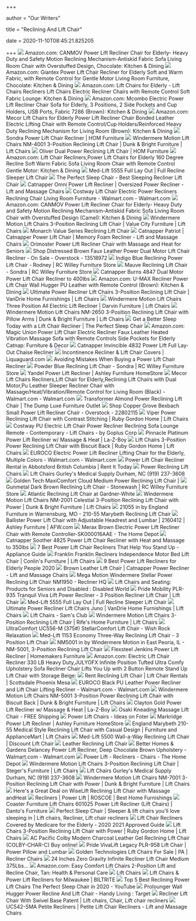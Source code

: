 +++
        
author = "Our Writers"
        
title = "Reclining And Lift Chair"
        
date = 2020-11-10T08:45:21.825205
        
+++
[ ![](https://images-na.ssl-images-amazon.com/images/I/7137nWAdyoL._AC_SX522_.jpg)](https://images-na.ssl-images-amazon.com/images/I/7137nWAdyoL._AC_SX522_.jpg) Amazon.com: CANMOV Power Lift Recliner Chair for Elderly- Heavy Duty and  Safety Motion Reclining Mechanism-Antiskid Fabric Sofa Living Room Chair  with Overstuffed Design, Chocolate: Kitchen & Dining
[ ![](https://images-na.ssl-images-amazon.com/images/I/61KArAflhOL._AC_SL1200_.jpg)](https://images-na.ssl-images-amazon.com/images/I/61KArAflhOL._AC_SL1200_.jpg) Amazon.com: Giantex Power Lift Chair Recliner for Elderly Soft and Warm  Fabric, with Remote Control for Gentle Motor Living Room Furniture,  Chocolate: Kitchen & Dining
[ ![](https://images-na.ssl-images-amazon.com/images/I/81PeKHIrDKL._AC_SX522_.jpg)](https://images-na.ssl-images-amazon.com/images/I/81PeKHIrDKL._AC_SX522_.jpg) Amazon.com: Lift Chairs for Elderly - Lift Chairs Recliners Lift Chairs  Electric Recliner Chairs with Remote Control Soft Fabric Lounge: Kitchen &  Dining
[ ![](https://images-na.ssl-images-amazon.com/images/I/81NDHIDzYeL._AC_SX522_.jpg)](https://images-na.ssl-images-amazon.com/images/I/81NDHIDzYeL._AC_SX522_.jpg) Amazon.com: Mcombo Electric Power Lift Recliner Chair Sofa for Elderly, 3  Positions, 2 Side Pockets and Cup Holders, USB Ports, Fabric 7286 (Brown):  Kitchen & Dining
[ ![](https://images-na.ssl-images-amazon.com/images/I/71sQRVlV0BL._AC_SX522_.jpg)](https://images-na.ssl-images-amazon.com/images/I/71sQRVlV0BL._AC_SX522_.jpg) Amazon.com: Mecor Lift Chairs for Elderly Power Lift Recliner Chair Bonded  Leather Electric Lifting Chair with Remote Control/Cup Holders/Reinforced  Heavy Duty Reclining Mechanism for Living Room (Brown): Kitchen & Dining
[ ![](https://aca8cd9d105dbd447097-f6f51e4cef559c9308eef9d726fd38a7.ssl.cf1.rackcdn.com/83422-2.jpg)](https://aca8cd9d105dbd447097-f6f51e4cef559c9308eef9d726fd38a7.ssl.cf1.rackcdn.com/83422-2.jpg) Sondra Power Lift Chair Recliner | HOM Furniture
[ ![](https://images.furnituredealer.net/img/products%2Fwindermere_motion%2Fcolor%2Flift%20chairs%20br_nm-4001%20popstitch%20java-b1.jpg)](https://images.furnituredealer.net/img/products%2Fwindermere_motion%2Fcolor%2Flift%20chairs%20br_nm-4001%20popstitch%20java-b1.jpg) Windermere Motion Lift Chairs NM-4001 3-Position Reclining Lift Chair |  Dunk & Bright Furniture | Lift Chairs
[ ![](https://aca8cd9d105dbd447097-f6f51e4cef559c9308eef9d726fd38a7.ssl.cf1.rackcdn.com/510224-2.jpg)](https://aca8cd9d105dbd447097-f6f51e4cef559c9308eef9d726fd38a7.ssl.cf1.rackcdn.com/510224-2.jpg) Oliver Dual Power Reclining Lift Chair | HOM Furniture
[ ![](https://images-na.ssl-images-amazon.com/images/I/61d%2Bk0E%2BxIL._AC_SX522_.jpg)](https://images-na.ssl-images-amazon.com/images/I/61d%2Bk0E%2BxIL._AC_SX522_.jpg) Amazon.com: Lift Chair Recliners,Power Lift Chairs for Elderly 160 Degree  Recline Soft Warm Fabric Sofa Living Room Chair with Remote Control Gentle  Motor: Kitchen & Dining
[ ![](https://cdn3.volusion.com/phrwk.qaxgv/v/vspfiles/photos/ML5555-2.jpg?v-cache=1540470989)](https://cdn3.volusion.com/phrwk.qaxgv/v/vspfiles/photos/ML5555-2.jpg?v-cache=1540470989) Med-Lift 5555 Full Lay Out | Full Recline Sleeper Lift Chair
[ ![](https://1c73w227l1pd6jzzb1s6e4v1-wpengine.netdna-ssl.com/wp-content/uploads/2020/02/perfect-sleep-chair-mobile-bg-1b.jpg)](https://1c73w227l1pd6jzzb1s6e4v1-wpengine.netdna-ssl.com/wp-content/uploads/2020/02/perfect-sleep-chair-mobile-bg-1b.jpg) The Perfect Sleep Chair - Best Sleeping Recliner Lift Chair
[ ![](https://cdn.shopify.com/s/files/1/0922/3412/products/4827_omni_ink_LIFT_2048x.jpg?v=1553177669)](https://cdn.shopify.com/s/files/1/0922/3412/products/4827_omni_ink_LIFT_2048x.jpg?v=1553177669) Catnapper Omni Power Lift Recliner | Oversized Power Recliner - Lift and  Massage Chairs
[ ![](https://i5.walmartimages.com/asr/60fc1478-6308-4d13-99f4-34a955853af7_1.b8e0fdea6fc300a9e80a5a9f93e938a1.jpeg?odnWidth=612&odnHeight=612&odnBg=ffffff)](https://i5.walmartimages.com/asr/60fc1478-6308-4d13-99f4-34a955853af7_1.b8e0fdea6fc300a9e80a5a9f93e938a1.jpeg?odnWidth=612&odnHeight=612&odnBg=ffffff) Costway Lift Chair Electric Power Recliners Reclining Chair Living Room  Furniture - Walmart.com - Walmart.com
[ ![](https://images-na.ssl-images-amazon.com/images/I/71qkAwBxfGL._AC_SX522_.jpg)](https://images-na.ssl-images-amazon.com/images/I/71qkAwBxfGL._AC_SX522_.jpg) Amazon.com: CANMOV Power Lift Recliner Chair for Elderly- Heavy Duty and  Safety Motion Reclining Mechanism-Antiskid Fabric Sofa Living Room Chair  with Overstuffed Design (Camel): Kitchen & Dining
[ ![](https://images.furnituredealer.net/img/products%2Fwindermere_motion%2Fcolor%2Flift%20chairs%20br_as-4001%20linen-b1.jpg)](https://images.furnituredealer.net/img/products%2Fwindermere_motion%2Fcolor%2Flift%20chairs%20br_as-4001%20linen-b1.jpg) Windermere Motion Lift Chairs 3-Position Reclining Lift Chair | Value City  Furniture | Lift Chairs
[ ![](https://www.rehabmart.com/include-mt/img-resize.asp?newwidth=600&path=/imagesfromrd/monarch_morning_glory.jpg)](https://www.rehabmart.com/include-mt/img-resize.asp?newwidth=600&path=/imagesfromrd/monarch_morning_glory.jpg) Monarch Value Series Reclining Lift Chair
[ ![](https://cdn.shopify.com/s/files/1/0922/3412/products/4824_patriot_brown_sugar_LIFT_2048x.jpg?v=1553179995)](https://cdn.shopify.com/s/files/1/0922/3412/products/4824_patriot_brown_sugar_LIFT_2048x.jpg?v=1553179995) Catnapper Patriot | Catnapper Power Lift Chair | Memory Foam Recliner - Lift  and Massage Chairs
[ ![](https://cdn.shopify.com/s/files/1/0105/3442/0531/products/71TFxRbmwfL_700x700.jpg?v=1582232492)](https://cdn.shopify.com/s/files/1/0105/3442/0531/products/71TFxRbmwfL_700x700.jpg?v=1582232492) Orimoster Power Lift Recliner Chair with Massage and Heat for Seniors
[ ![](https://ak1.ostkcdn.com/images/products/13518972/Distressed-Brown-Faux-Leather-Power-Dual-Motor-Lift-Chair-Recliner-7998b275-a0cf-4c89-8fec-48cc8a94924c.jpg)](https://ak1.ostkcdn.com/images/products/13518972/Distressed-Brown-Faux-Leather-Power-Dual-Motor-Lift-Chair-Recliner-7998b275-a0cf-4c89-8fec-48cc8a94924c.jpg) Shop Distressed Brown Faux Leather Power Dual Motor Lift Chair Recliner -  On Sale - Overstock - 13518972
[ ![](http://static.rcwilley.com/products/111521777/Indigo-Blue-Reclining-Power-Lift-Chair---Rodney-rcwilley-image1~800.jpg)](http://static.rcwilley.com/products/111521777/Indigo-Blue-Reclining-Power-Lift-Chair---Rodney-rcwilley-image1~800.jpg) Indigo Blue Reclining Power Lift Chair - Rodney | RC Willey Furniture Store
[ ![](http://static.rcwilley.com/products/111520680/Mauve-Reclining-Lift-Chair---Sondra-rcwilley-image1~800.jpg)](http://static.rcwilley.com/products/111520680/Mauve-Reclining-Lift-Chair---Sondra-rcwilley-image1~800.jpg) Mauve Reclining Lift Chair - Sondra | RC Willey Furniture Store
[ ![](https://www.vitalitywebb.com/backstore/Catnapper/images/Catnapper-Burns-Lift-Chair-Recliner-1.jpg)](https://www.vitalitywebb.com/backstore/Catnapper/images/Catnapper-Burns-Lift-Chair-Recliner-1.jpg) Catnapper Burns 4847 Dual Motor Power Lift Chair Recliner to 400lbs
[ ![](https://images-na.ssl-images-amazon.com/images/I/61l1F1wf1UL._AC_SY355_.jpg)](https://images-na.ssl-images-amazon.com/images/I/61l1F1wf1UL._AC_SY355_.jpg) Amazon.com: U-MAX Recliner Power Lift Chair Wall Hugger PU Leather with  Remote Control (Brown): Kitchen & Dining
[ ![](https://imageresizer.furnituredealer.net/img/remote/images.furnituredealer.net/img/products%2Fwindermere_motion%2Fcolor%2Flift%20chairs%20br_as-4001%20chocolate-b2.jpg?width=878&height=600&scale=both&trim.threshold=80)](https://imageresizer.furnituredealer.net/img/remote/images.furnituredealer.net/img/products%2Fwindermere_motion%2Fcolor%2Flift%20chairs%20br_as-4001%20chocolate-b2.jpg?width=878&height=600&scale=both&trim.threshold=80) Ultimate Power Recliner Lift Chairs 3-Position Reclining Lift Chair |  VanDrie Home Furnishings | Lift Chairs
[ ![](https://imageresizer.furnituredealer.net/img/remote/images.furnituredealer.net/img/products%2Fwindermere_motion%2Fcolor%2Flift%20chairs%20br_nm3250-polo%20club%20lapas-b1.jpg?width=878&height=600&scale=both&trim.threshold=80)](https://imageresizer.furnituredealer.net/img/remote/images.furnituredealer.net/img/products%2Fwindermere_motion%2Fcolor%2Flift%20chairs%20br_nm3250-polo%20club%20lapas-b1.jpg?width=878&height=600&scale=both&trim.threshold=80) Windermere Motion Lift Chairs Three Position All Electric Lift Recliner |  Darvin Furniture | Lift Chairs
[ ![](https://imageresizer.furnituredealer.net/img/remote/images.furnituredealer.net/img/products%2Fwindermere_motion%2Fcolor%2Flift%20chairs%20br_nm-2650-newchestnut-b1.jpg?width=878&height=600&scale=both&trim.threshold=80)](https://imageresizer.furnituredealer.net/img/remote/images.furnituredealer.net/img/products%2Fwindermere_motion%2Fcolor%2Flift%20chairs%20br_nm-2650-newchestnut-b1.jpg?width=878&height=600&scale=both&trim.threshold=80) Windermere Motion Lift Chairs NM-2650 3-Position Reclining Lift Chair with  Pillow Arms | Dunk & Bright Furniture | Lift Chairs
[ ![](https://1c73w227l1pd6jzzb1s6e4v1-wpengine.netdna-ssl.com/wp-content/uploads/2020/02/home-bg-mobile.jpg)](https://1c73w227l1pd6jzzb1s6e4v1-wpengine.netdna-ssl.com/wp-content/uploads/2020/02/home-bg-mobile.jpg) Get a Better Sleep Today with a Lift Chair Recliner | The Perfect Sleep  Chair
[ ![](https://images-na.ssl-images-amazon.com/images/I/61KjkjCWRTL._AC_SX522_.jpg)](https://images-na.ssl-images-amazon.com/images/I/61KjkjCWRTL._AC_SX522_.jpg) Amazon.com: Magic Union Power Lift Chair Electric Recliner Faux Leather  Heated Vibration Massage Sofa with Remote Controls Side Pockets for Elderly  Catnap: Furniture & Decor
[ ![](https://www.thebackstore.com/pub/media/catalog/product/cache/207e23213cf636ccdef205098cf3c8a3/4/8/4832_invincible_train_new_colors-1000_1.jpg)](https://www.thebackstore.com/pub/media/catalog/product/cache/207e23213cf636ccdef205098cf3c8a3/4/8/4832_invincible_train_new_colors-1000_1.jpg) Catnapper Invincible 4832 Power Lift Full Lay-Out Chaise Recliner
[ ![](https://cdn.shopify.com/s/files/1/2988/0818/products/incontinence-recliner-lift-chair-covers-liquaguard.jpg?v=1540839532)](https://cdn.shopify.com/s/files/1/2988/0818/products/incontinence-recliner-lift-chair-covers-liquaguard.jpg?v=1540839532) Incontinence Recliner & Lift Chair Covers | Liquaguard.com
[ ![](https://www.yourcaremedicalsupply.com/Images_Content/Site1/Images/Articles/Avoiding-Mistakes-when-Buying-a-Power-Lift-Chair-Recliner.jpg)](https://www.yourcaremedicalsupply.com/Images_Content/Site1/Images/Articles/Avoiding-Mistakes-when-Buying-a-Power-Lift-Chair-Recliner.jpg) Avoiding Mistakes When Buying a Power Lift Chair Recliner
[ ![](http://static.rcwilley.com/products/111520592/Powder-Blue-Reclining-Lift-Chair---Sondra-rcwilley-image1~800.jpg)](http://static.rcwilley.com/products/111520592/Powder-Blue-Reclining-Lift-Chair---Sondra-rcwilley-image1~800.jpg) Powder Blue Reclining Lift Chair - Sondra | RC Willey Furniture Store
[ ![](https://ashleyfurniture.scene7.com/is/image/AshleyFurniture/10900-12-T107-699-UP?$AFHS-PDP-Main$)](https://ashleyfurniture.scene7.com/is/image/AshleyFurniture/10900-12-T107-699-UP?$AFHS-PDP-Main$) Yandel Power Lift Recliner | Ashley Furniture HomeStore
[ ![](https://i5.walmartimages.com/asr/ac638784-adb1-414b-b9ce-944b2719d71b_1.54ee080765509bfb1bd8e591a0fe2cfd.jpeg?odnWidth=612&odnHeight=612&odnBg=ffffff)](https://i5.walmartimages.com/asr/ac638784-adb1-414b-b9ce-944b2719d71b_1.54ee080765509bfb1bd8e591a0fe2cfd.jpeg?odnWidth=612&odnHeight=612&odnBg=ffffff) Mecor Lift Chairs Recliners,Lift Chair for Elderly,Reclining Lift Chairs  with Dual Motor,Pu Leather Sleeper Recliner Chair with  Massage/Heat/Vibration/Remote Control for Living Room (Black) - Walmart.com  - Walmart.com
[ ![](https://www.thedump.com/images/thumbs/0020252_transformer-almond-power-reclining-lift-chair.jpeg)](https://www.thedump.com/images/thumbs/0020252_transformer-almond-power-reclining-lift-chair.jpeg) Transformer Almond Power Reclining Lift Chair | The Dump Luxe Furniture  Outlet
[ ![](https://ak1.ostkcdn.com/images/products/11868220/Avery-Contemporary-Power-Reclining-Lift-Chair-540d9c4a-6c18-4681-bedc-5714f75f4af3.jpg)](https://ak1.ostkcdn.com/images/products/11868220/Avery-Contemporary-Power-Reclining-Lift-Chair-540d9c4a-6c18-4681-bedc-5714f75f4af3.jpg) Shop Copper Grove Bexbach Small Power Lift Recliner Chair - Overstock -  22802115
[ ![](https://imageresizer.furnituredealer.net/img/remote/images.furnituredealer.net/img/products%2Fhomestretch%2Fcolor%2F172-173364835_172-55-21-b1.jpg?width=878&height=600&scale=both&trim.threshold=80)](https://imageresizer.furnituredealer.net/img/remote/images.furnituredealer.net/img/products%2Fhomestretch%2Fcolor%2F172-173364835_172-55-21-b1.jpg?width=878&height=600&scale=both&trim.threshold=80) Viper Power Reclining Lift Chair with Contrast Stitching | Ruby Gordon Home  | Lift Chairs
[ ![](https://st.hzcdn.com/simgs/ec5165640bd019b9_4-5906/home-design.jpg)](https://st.hzcdn.com/simgs/ec5165640bd019b9_4-5906/home-design.jpg) Costway PU Electric Lift Chair Power Recliner Reclining Sofa Lounge Remote  - Contemporary - Lift Chairs - by Goplus Corp
[ ![](https://content.la-z-boy.com/Images/product/categoryalt/KR3a_PINNACLE_B983984.jpg)](https://content.la-z-boy.com/Images/product/categoryalt/KR3a_PINNACLE_B983984.jpg) Pinnacle Platinum Power Lift Recliner w/ Massage & Heat | La-Z-Boy
[ ![](https://imageresizer.furnituredealer.net/img/remote/images.furnituredealer.net/img/products%2Fwindermere_motion%2Fcolor%2Flift%20chairs%20br_19500-lf-buxevgicdvksu8stxikzvxw.jpg?width=878&height=600&scale=both&trim.threshold=80)](https://imageresizer.furnituredealer.net/img/remote/images.furnituredealer.net/img/products%2Fwindermere_motion%2Fcolor%2Flift%20chairs%20br_19500-lf-buxevgicdvksu8stxikzvxw.jpg?width=878&height=600&scale=both&trim.threshold=80) Lift Chairs 3-Position Power Reclining Lift Chair with Biscuit Back | Ruby  Gordon Home | Lift Chairs
[ ![](https://i5.walmartimages.com/asr/8d6c2fbb-a3dd-4511-84c8-f03c354c31d4_1.a10eb5f185a34ffaea6e49f65c4a0ed9.jpeg)](https://i5.walmartimages.com/asr/8d6c2fbb-a3dd-4511-84c8-f03c354c31d4_1.a10eb5f185a34ffaea6e49f65c4a0ed9.jpeg) EUROCO Electric Power Lift Recliner Lifting Chair for the Elderly, Multiple  Colors - Walmart.com - Walmart.com
[ ![](https://www.rentittoday.com/cmsAdmin/uploads/lift-chair-recliner_034.jpg)](https://www.rentittoday.com/cmsAdmin/uploads/lift-chair-recliner_034.jpg) Power Lift Chair Recliner Rental in Abbotsford British Columbia | Rent It  Today
[ ![](https://cdnmedia.endeavorsuite.com/images/ThumbGenerator/Thumb.aspx?img=//cdnmedia.endeavorsuite.com/images/organizations/a58afde3-21f9-4c7d-8078-d196eaf80de6/recliner%20lift%20chair.PNG&v=1559163063231&mw=1140&mh=593&f=1?v=20190529163600)](https://cdnmedia.endeavorsuite.com/images/ThumbGenerator/Thumb.aspx?img=//cdnmedia.endeavorsuite.com/images/organizations/a58afde3-21f9-4c7d-8078-d196eaf80de6/recliner%20lift%20chair.PNG&v=1559163063231&mw=1140&mh=593&f=1?v=20190529163600) Power Reclining Lift Chairs
[ ![](https://cdnmedia.endeavorsuite.com/images/organizations/c0229d51-9ee7-4a67-a04b-73bcb8a8ce6c/migration/lift-chairs/IMG_0707.jpg?v=1532329209307?v=20200218112001)](https://cdnmedia.endeavorsuite.com/images/organizations/c0229d51-9ee7-4a67-a04b-73bcb8a8ce6c/migration/lift-chairs/IMG_0707.jpg?v=1532329209307?v=20200218112001) Lift Chairs Gurley's Medical Supply Durham, NC (919) 237-3608
[ ![](https://cdns.webareacontrol.com/prodimages/1000-X-1000/2/r/21020161258Golden-Tech-MaxiComfort-Cloud-Medium-Power-Reclining-Lift-Chair-L.png)](https://cdns.webareacontrol.com/prodimages/1000-X-1000/2/r/21020161258Golden-Tech-MaxiComfort-Cloud-Medium-Power-Reclining-Lift-Chair-L.png) Golden Tech MaxiComfort Cloud Medium Power Reclining Lift Chair |
[ ![](http://static.rcwilley.com/products/110794516/Gunmetal-Dark-Brown-Reclining-Lift-Chair---Stonewash-rcwilley-image1~800.jpg)](http://static.rcwilley.com/products/110794516/Gunmetal-Dark-Brown-Reclining-Lift-Chair---Stonewash-rcwilley-image1~800.jpg) Gunmetal Dark Brown Reclining Lift Chair - Stonewash | RC Willey Furniture  Store
[ ![](https://gw-product.s3.amazonaws.com/121342.jpg)](https://gw-product.s3.amazonaws.com/121342.jpg) Atlantic Reclining Lift Chair at Gardner-White
[ ![](https://imageresizer.furnituredealer.net/img/remote/images.furnituredealer.net/img/products%2Fwindermere_motion%2Fcolor%2Flift%20chairs%20br_nm-2001%20aria%20cool%20grey-b3.jpg?width=878&height=600&scale=both&trim.threshold=80)](https://imageresizer.furnituredealer.net/img/remote/images.furnituredealer.net/img/products%2Fwindermere_motion%2Fcolor%2Flift%20chairs%20br_nm-2001%20aria%20cool%20grey-b3.jpg?width=878&height=600&scale=both&trim.threshold=80) Windermere Motion Lift Chairs NM-2001 Celestial 3-Position Reclining Lift  Chair with Power | Dunk & Bright Furniture | Lift Chairs
[ ![](https://images.webfronts.com/cache/frwmupckrojl.jpg?imgeng=/w_500/h_500/m_letterbox_ffffff_100)](https://images.webfronts.com/cache/frwmupckrojl.jpg?imgeng=/w_500/h_500/m_letterbox_ffffff_100) 21055 in by England Furniture in Warrensburg, MO - 210-55 Marybeth Reclining  Lift Chair
[ ![](https://images.afw.com/images/thumbs/0097016_ballister-power-lift-chair-with-adjustable-headrest-and-lumbar_600.jpeg)](https://images.afw.com/images/thumbs/0097016_ballister-power-lift-chair-with-adjustable-headrest-and-lumbar_600.jpeg) Ballister Power Lift Chair with Adjustable Headrest and Lumbar | 2160412 |  Ashley Furniture | AFW.com
[ ![](https://images.homedepot-static.com/productImages/36d22650-03b6-4e27-9ebb-46b45bd127f1/svn/brown-merax-recliners-sk000016aae-64_600.jpg)](https://images.homedepot-static.com/productImages/36d22650-03b6-4e27-9ebb-46b45bd127f1/svn/brown-merax-recliners-sk000016aae-64_600.jpg) Merax Brown Electric Power Lift Recliner Chair with Remote  Controller-SK000016AAE - The Home Depot
[ ![](https://www.vitalitywebb.com/backstore/Catnapper/images/Catnapper-Soother-Lift-Chair-Recliner-Information.jpg)](https://www.vitalitywebb.com/backstore/Catnapper/images/Catnapper-Soother-Lift-Chair-Recliner-Information.jpg) Catnapper Soother 4825 Power Lift Chair Recliner with Heat and Massage to  350lbs
[ ![](https://ws-na.amazon-adsystem.com/widgets/q?_encoding=UTF8&ASIN=B078F71788&Format=_SL250_&ID=AsinImage&MarketPlace=US&ServiceVersion=20070822&WS=1&tag=henfipr-20&language=en_US)](https://ws-na.amazon-adsystem.com/widgets/q?_encoding=UTF8&ASIN=B078F71788&Format=_SL250_&ID=AsinImage&MarketPlace=US&ServiceVersion=20070822&WS=1&tag=henfipr-20&language=en_US) 7 Best Power Lift Chair Recliners That Help You Stand Up - Appliance Guide
[ ![](https://images.furnituredealer.net/img/products%2Ffranklin%2Fcolor%2Fnew%20franklin%20recliners_4464-1312-16-b1.jpg)](https://images.furnituredealer.net/img/products%2Ffranklin%2Fcolor%2Fnew%20franklin%20recliners_4464-1312-16-b1.jpg) Franklin Franklin Recliners Independence Motor Bed Lift Chair | Conlin's  Furniture | Lift Chairs
[ ![](https://www.womansworld.com/wp-content/uploads/2020/09/power-lift-recliners.png)](https://www.womansworld.com/wp-content/uploads/2020/09/power-lift-recliners.png) 9 Best Power Lift Recliners for Elderly People 2020
[ ![](https://cdn.shopify.com/s/files/1/0922/3412/products/4843_vintage_tobacco_up_2048x.jpg?v=1479753607)](https://cdn.shopify.com/s/files/1/0922/3412/products/4843_vintage_tobacco_up_2048x.jpg?v=1479753607) Brown Leather Lift Chair | Catnapper Power Recliner - Lift and Massage  Chairs
[ ![](https://www.reclinerhq.com/wp-content/uploads/2016/12/Stellar-Lifted-Spa-8-16-scaled.jpg)](https://www.reclinerhq.com/wp-content/uploads/2016/12/Stellar-Lifted-Spa-8-16-scaled.jpg) Mega Motion Windermere Stellar Power Reclining Lift Chair NM1950 - Recliner  HQ
[ ![](https://www.disabled-world.com/pics/1/electric-riser-lift-chairs.jpg)](https://www.disabled-world.com/pics/1/electric-riser-lift-chairs.jpg) Lift Chairs and Seating: Products for Seniors and Disabled : Disabled World
[ ![](https://cdn3.volusion.com/nyp6e.5nqw5/v/vspfiles/photos/PLR-935-2.png?v-cache=1567581707)](https://cdn3.volusion.com/nyp6e.5nqw5/v/vspfiles/photos/PLR-935-2.png?v-cache=1567581707) Pride Mobility PLR-935 Tranquil Viva Lift Power Recliner - 3 Position Recliner  Lift Chair | Lift Chair
[ ![](https://cdn3.volusion.com/phrwk.qaxgv/v/vspfiles/photos/ML5555-7.jpg?v-cache=1540470989)](https://cdn3.volusion.com/phrwk.qaxgv/v/vspfiles/photos/ML5555-7.jpg?v-cache=1540470989) Med-Lift 5555 Full Lay Out | Full Recline Sleeper Lift Chair
[ ![](https://imageresizer.furnituredealer.net/img/remote/images.furnituredealer.net/img/products%2Fmega_motion%2Fcolor%2Flift%20chairs%20br_nm-101%20dove-b5.jpg?width=878&height=600&scale=both&trim.threshold=80)](https://imageresizer.furnituredealer.net/img/remote/images.furnituredealer.net/img/products%2Fmega_motion%2Fcolor%2Flift%20chairs%20br_nm-101%20dove-b5.jpg?width=878&height=600&scale=both&trim.threshold=80) Ultimate Power Recliner Lift Chairs Juno | VanDrie Home Furnishings | Lift  Chairs
[ ![](https://scene7.samsclub.com/is/image/samsclub/0019396804627_A?wid=280&hei=280)](https://scene7.samsclub.com/is/image/samsclub/0019396804627_A?wid=280&hei=280) Lift Chairs - Sam's Club
[ ![](https://imageresizer.furnituredealer.net/img/remote/images.furnituredealer.net/img/products%2Fwindermere_motion%2Fcolor%2Flift%20chairs%20br_nm-4001%20popstitch%20chianti-b9.jpg?width=878&height=600&scale=both&trim.threshold=80)](https://imageresizer.furnituredealer.net/img/remote/images.furnituredealer.net/img/products%2Fwindermere_motion%2Fcolor%2Flift%20chairs%20br_nm-4001%20popstitch%20chianti-b9.jpg?width=878&height=600&scale=both&trim.threshold=80) Windermere Motion Lift Chairs 3-Position Reclining Lift Chair | Rife's Home  Furniture | Lift Chairs
[ ![](https://cdn.shopify.com/s/files/1/1509/5162/products/zero-gravity-lift-recliner-ultracomfort-uc556-m-medium-large-size-375-stellarcomfort-zero-gravity-lift-chair-8_1200x.jpg?v=1595905469)](https://cdn.shopify.com/s/files/1/1509/5162/products/zero-gravity-lift-recliner-ultracomfort-uc556-m-medium-large-size-375-stellarcomfort-zero-gravity-lift-chair-8_1200x.jpg?v=1595905469) UltraComfort UC556-M (375#) StellarComfort Lift Chair - Wish Rock Relaxation
[ ![](https://cdn3.volusion.com/tkqet.npkhu/v/vspfiles/photos/1153-2.jpg?v-cache=1432106215)](https://cdn3.volusion.com/tkqet.npkhu/v/vspfiles/photos/1153-2.jpg?v-cache=1432106215) Med-Lift 1153 Economy Three-Way Reclining Lift Chair - 3 Position Lift Chair
[ ![](https://images.webfronts.com/cache/frvnsuuyexgq.jpg?imgeng=/w_300/h_300/m_letterbox_ffffff_100)](https://images.webfronts.com/cache/frvnsuuyexgq.jpg?imgeng=/w_300/h_300/m_letterbox_ffffff_100) NM5001 in by Windermere Motion in East Peoria, IL - NM-5001, 3-Position Reclining  Lift Chair
[ ![](https://homemakersfurniture.scene7.com/is/image/HomemakersFurniture/FLEX462063_IS)](https://homemakersfurniture.scene7.com/is/image/HomemakersFurniture/FLEX462063_IS) Flexsteel Jenkins Power Lift Recliner | Homemakers Furniture
[ ![](https://m.media-amazon.com/images/I/71p5ZNvp3iL._AC_SS350_.jpg)](https://m.media-amazon.com/images/I/71p5ZNvp3iL._AC_SS350_.jpg) Amazon.com: Electric Lift Chair Recliner 330 LB Heavy Duty,JULYOFX Infinite  Position Tufted Ultra Comfy Upholstery Sofa Recliner Chair Lifts You Up  with 2 Button Remote Stand Up Lift Chair with Storage Beige:
[ ![](https://cdn11.bigcommerce.com/s-059e1/images/stencil/1280x1280/products/2142/3222/recliner-lift-chair__63387.1516376178.jpg?c=2)](https://cdn11.bigcommerce.com/s-059e1/images/stencil/1280x1280/products/2142/3222/recliner-lift-chair__63387.1516376178.jpg?c=2) Rent Reclining Lift Chair | Lift Chair Rentals | Scottsdale Phoenix Mesa
[ ![](https://i5.walmartimages.com/asr/e8cd3a42-d6a0-4b75-bb3b-7b10843b8c89_1.496c7dc031ec279f8602feb3534a73e5.jpeg?odnWidth=612&odnHeight=612&odnBg=ffffff)](https://i5.walmartimages.com/asr/e8cd3a42-d6a0-4b75-bb3b-7b10843b8c89_1.496c7dc031ec279f8602feb3534a73e5.jpeg?odnWidth=612&odnHeight=612&odnBg=ffffff) EUROCO Black PU Leather Power Recliner and Lift Chair Lifting Recliner -  Walmart.com - Walmart.com
[ ![](https://images.furnituredealer.net/img/products%2Fwindermere_motion%2Fcolor%2Flift%20chairs%20br_nm-5001%20kaysen%20chocolate-b1.jpg)](https://images.furnituredealer.net/img/products%2Fwindermere_motion%2Fcolor%2Flift%20chairs%20br_nm-5001%20kaysen%20chocolate-b1.jpg) Windermere Motion Lift Chairs NM-5001 3-Position Power Reclining Lift Chair  with Biscuit Back | Dunk & Bright Furniture | Lift Chairs
[ ![](https://content.la-z-boy.com/Images/product/category/recliners/large/1HM_562_v2_v2.jpg)](https://content.la-z-boy.com/Images/product/category/recliners/large/1HM_562_v2_v2.jpg) Clayton Gold Power Lift Recliner w/ Massage & Heat | La-Z-Boy
[ ![](https://image.rehabmart.com/include-mt/img-resize.asp?path=/imagesfromrd/osaki-kneading-lift-chair-main-picture.png&maxheight=500&width=640&quality=80)](https://image.rehabmart.com/include-mt/img-resize.asp?path=/imagesfromrd/osaki-kneading-lift-chair-main-picture.png&maxheight=500&width=640&quality=80) Osaki Kneading Massage Lift Chair - FREE Shipping
[ ![](https://foter.com/photos/236/power-lift-recliners.jpg?s=pi)](https://foter.com/photos/236/power-lift-recliners.jpg?s=pi) Power Lift Chairs - Ideas on Foter
[ ![](https://ashleyfurniture.scene7.com/is/image/AshleyFurniture/35002-12-T127-630-CLSD-10X8-CROP?$AFHS-PDP-Main$)](https://ashleyfurniture.scene7.com/is/image/AshleyFurniture/35002-12-T127-630-CLSD-10X8-CROP?$AFHS-PDP-Main$) Markridge Power Lift Recliner | Ashley Furniture HomeStore
[ ![](https://imageresizer.furnituredealer.net/img/remote/images.furnituredealer.net/img/products%2Fengland%2Fcolor%2F210%20marybeth%20-%20-878331625_210-55-b0.jpg?width=878&height=600&scale=both&trim.threshold=80)](https://imageresizer.furnituredealer.net/img/remote/images.furnituredealer.net/img/products%2Fengland%2Fcolor%2F210%20marybeth%20-%20-878331625_210-55-b0.jpg?width=878&height=600&scale=both&trim.threshold=80) England Marybeth 210-55 Medical Style Reclining Lift Chair with Casual  Design | Furniture and ApplianceMart | Lift Chairs
[ ![](https://cdn3.volusion.com/phrwk.qaxgv/v/vspfiles/photos/5500-2.jpg?v-cache=1539080394)](https://cdn3.volusion.com/phrwk.qaxgv/v/vspfiles/photos/5500-2.jpg?v-cache=1539080394) Med-Lift 5500 Wall-a-Way Reclining Lift Chair | Discount Lift Chair
[ ![](http://www.habitatlacrosse.org/uploads/1/0/0/7/100743758/s771402161599599275_p53_i1_w480.jpeg)](http://www.habitatlacrosse.org/uploads/1/0/0/7/100743758/s771402161599599275_p53_i1_w480.jpeg) Leather Reclining Lift Chair
[ ![](https://i5.walmartimages.com/asr/4b34806c-be23-4dba-84b0-c7d99870686d_1.ecab339a1db0f478a294316e8f75accd.jpeg)](https://i5.walmartimages.com/asr/4b34806c-be23-4dba-84b0-c7d99870686d_1.ecab339a1db0f478a294316e8f75accd.jpeg) Better Homes & Gardens Delancey Power Lift Recliner, Deep Chocolate Brown  Upholstery - Walmart.com - Walmart.com
[ ![](https://images.homedepot-static.com/productImages/d2a74530-bec2-4b20-8839-abaf455b4915/svn/navy-blue-recliners-8026-10-64_400.jpg)](https://images.homedepot-static.com/productImages/d2a74530-bec2-4b20-8839-abaf455b4915/svn/navy-blue-recliners-8026-10-64_400.jpg) Power Lift - Recliners - Chairs - The Home Depot
[ ![](https://images.furnituredealer.net/img/products%2Fwindermere_motion%2Fcolor%2Flift%20chairs%20br_nm-4001%20popstitch%20tumbleweed-b1.jpg)](https://images.furnituredealer.net/img/products%2Fwindermere_motion%2Fcolor%2Flift%20chairs%20br_nm-4001%20popstitch%20tumbleweed-b1.jpg) Windermere Motion Lift Chairs 3-Position Reclining Lift Chair | Steger's  Furniture | Lift Chairs
[ ![](https://cdnmedia.endeavorsuite.com/images/organizations/c0229d51-9ee7-4a67-a04b-73bcb8a8ce6c/migration/lift-chairs/IMG_0715.jpg?v=1532329209307?v=20200218112001)](https://cdnmedia.endeavorsuite.com/images/organizations/c0229d51-9ee7-4a67-a04b-73bcb8a8ce6c/migration/lift-chairs/IMG_0715.jpg?v=1532329209307?v=20200218112001) Lift Chairs Gurley's Medical Supply Durham, NC (919) 237-3608
[ ![](https://imageresizer.furnituredealer.net/img/remote/images.furnituredealer.net/img/products%2Fmega_motion%2Fcolor%2Flift%20chairs%20br_as-7001%20bordeaux-b0.jpg?width=878&height=600&scale=both&trim.threshold=80)](https://imageresizer.furnituredealer.net/img/remote/images.furnituredealer.net/img/products%2Fmega_motion%2Fcolor%2Flift%20chairs%20br_as-7001%20bordeaux-b0.jpg?width=878&height=600&scale=both&trim.threshold=80) Windermere Motion Lift Chairs NM-7001 3-Position Reclining Lift Chair with  Power | Dunk & Bright Furniture | Lift Chairs
[ ![](https://images.prod.meredith.com/product/fb6a8cf47878f5caef325282e2593383/1529102340141/l/wiselift-reclining-lift-chair-with-massage-andheat)](https://images.prod.meredith.com/product/fb6a8cf47878f5caef325282e2593383/1529102340141/l/wiselift-reclining-lift-chair-with-massage-andheat) Here's a Great Deal on WiseLift Reclining Lift Chair with Massage andHeat
[ ![](https://www.besthf.com/bcassets/prodimages2/9B21_23123C.jpg)](https://www.besthf.com/bcassets/prodimages2/9B21_23123C.jpg) Recliners | Power Lift | ROSCOE | Best Home Furnishings
[ ![](https://imgres.tailbase.com/rzdimg/prods/800/244179_1.jpg)](https://imgres.tailbase.com/rzdimg/prods/800/244179_1.jpg) Coaster Furniture Lift Chairs 601025 Power Lift Recliner (Lift Chairs) |  Danto's Furniture
[ ![](https://i.pinimg.com/originals/82/84/17/8284178f5746f33fa86a0b995945f105.jpg)](https://i.pinimg.com/originals/82/84/17/8284178f5746f33fa86a0b995945f105.jpg) Perfect Sleep Chair | Sleeper & lift chairs you'll love sleeping in | Lift  chairs, Recliner, Lift chair recliners
[ ![](https://i0.wp.com/www.bgainsurance.net/wp-content/uploads/2019/07/recliner-lift-chair-for-seniors.jpg)](https://i0.wp.com/www.bgainsurance.net/wp-content/uploads/2019/07/recliner-lift-chair-for-seniors.jpg) Lift Chair Recliners Covered by Medicare for the Elderly - 2020 2021  Approved Guide
[ ![](https://imageresizer.furnituredealer.net/img/remote/images.furnituredealer.net/img/products%2Fwindermere_motion%2Fcolor%2Flift%20chairs%20br_19700-lf-bvm8k6fvbnuqy0g6a3ecfba.jpg?width=878&height=600&scale=both&trim.threshold=80)](https://imageresizer.furnituredealer.net/img/remote/images.furnituredealer.net/img/products%2Fwindermere_motion%2Fcolor%2Flift%20chairs%20br_19700-lf-bvm8k6fvbnuqy0g6a3ecfba.jpg?width=878&height=600&scale=both&trim.threshold=80) Lift Chairs 3-Position Reclining Lift Chair with Power | Ruby Gordon Home | Lift  Chairs
[ ![](https://nyfurnitureoutlets.com/media/cache/sylius_shop_product_original/63/59/a63ecf77dd4b8073ec4060f3b644.jpeg)](https://nyfurnitureoutlets.com/media/cache/sylius_shop_product_original/63/59/a63ecf77dd4b8073ec4060f3b644.jpeg) AC Pacific Colby Modern Charcoal Leather Gel Reclining Lift Chair  (COLBY-CHAR-C) Buy online!
[ ![](https://cdn3.volusion.com/phrwk.qaxgv/v/vspfiles/photos/PLR-958-2.jpg?v-cache=1583495896)](https://cdn3.volusion.com/phrwk.qaxgv/v/vspfiles/photos/PLR-958-2.jpg?v-cache=1583495896) Pride VivaLift Legacy PLR-958 Lift Chair | Power Pillow and Lumbar
[ ![](https://cdnmedia.endeavorsuite.com/images/ThumbGenerator/Thumb.aspx?img=//cdnmedia.endeavorsuite.com/images/organizations/3679c277-926f-478c-94f3-afbc44f2d3c9/Man%20in%20Lift%20Chair.JPG&v=1566594042817&mw=730&mh=420&f=1?v=20201016164234)](https://cdnmedia.endeavorsuite.com/images/ThumbGenerator/Thumb.aspx?img=//cdnmedia.endeavorsuite.com/images/organizations/3679c277-926f-478c-94f3-afbc44f2d3c9/Man%20in%20Lift%20Chair.JPG&v=1566594042817&mw=730&mh=420&f=1?v=20201016164234) Golden Technologies Lift Chairs For Sale | PA | Recliner Chairs
[ ![](https://ecaremedicalsupplies.com/products/chairs/recliner-lift-chairs/images/140010049-1-min.jpg)](https://ecaremedicalsupplies.com/products/chairs/recliner-lift-chairs/images/140010049-1-min.jpg) 24 Inches Zero Gravity Infinite Recliner Lift Chair Medium 375Lbs...
[ ![](https://images-na.ssl-images-amazon.com/images/I/61JHzrVHIFL._AC_SX425_.jpg)](https://images-na.ssl-images-amazon.com/images/I/61JHzrVHIFL._AC_SX425_.jpg) Amazon.com: Easy Comfort Lift Chairs 2-Position Lift and Recline Chair,  Tan: Health & Personal Care
[ ![](https://s7d9.scene7.com/is/image/starfurniture/ST512078_a?wid=300&hei=300&qlt=75&)](https://s7d9.scene7.com/is/image/starfurniture/ST512078_a?wid=300&hei=300&qlt=75&) Lift Chairs
[ ![](https://www.biltritefurniture.com/wp-content/uploads/2019/07/Ultra-Comfort-Eclipse.jpg)](https://www.biltritefurniture.com/wp-content/uploads/2019/07/Ultra-Comfort-Eclipse.jpg) Lift Chairs & Power Lift Recliners for Milwaukee | BILTRITE
[ ![](https://i.ytimg.com/vi/ZpLutgEn9wI/maxresdefault.jpg)](https://i.ytimg.com/vi/ZpLutgEn9wI/maxresdefault.jpg) Top 5 Best Reclining Power Lift Chairs The Perfect Sleep Chair in 2020 -  YouTube
[ ![](https://target.scene7.com/is/image/Target/GUEST_e8cacbbd-afa8-467e-8dcd-b11c63ed79c4?wid=488&hei=488&fmt=pjpeg)](https://target.scene7.com/is/image/Target/GUEST_e8cacbbd-afa8-467e-8dcd-b11c63ed79c4?wid=488&hei=488&fmt=pjpeg) Prolounger Wall Hugger Power Recline And Lift Chair - Handy Living : Target
[ ![](https://i.pinimg.com/736x/fa/cd/8c/facd8cee415f4b15630c9a8569c7971e.jpg)](https://i.pinimg.com/736x/fa/cd/8c/facd8cee415f4b15630c9a8569c7971e.jpg) Recliner Lift Chair With Swivel Base Patent | Lift chairs, Chair, Lift  chair recliners
[ ![](https://cdn.shopify.com/s/files/1/0922/3412/products/UC-546-Narrow-Rainstorm_300x.jpg?v=1553719900)](https://cdn.shopify.com/s/files/1/0922/3412/products/UC-546-Narrow-Rainstorm_300x.jpg?v=1553719900) UC542-SMA Petite Recliners | Petite Lift Chair Recliners - Lift and Massage  Chairs
